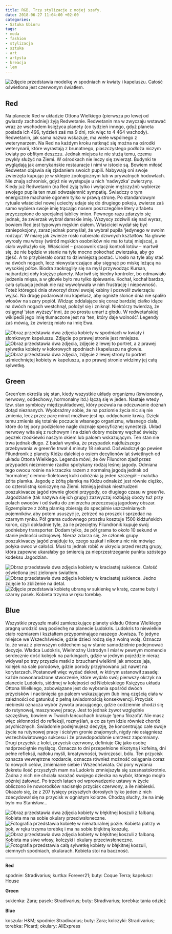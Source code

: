 ```yaml
---
title: RGB. Trzy stylizacje z mojej szafy.
date: 2018-06-27 11:04:00 +02:00
categories:
- Sztuka Ubioru
tags:
- moda
- fashion
- stylizacja
- sztuka
- art
- artysta
- kreacja
- lem
---
```


![Zdjęcie przedstawia modelkę w spodniach w kwiaty i kapeluszu. Całość oświetlona jest czerwonym światłem.](https://assets2.ello.co/uploads/asset/attachment/7859333/ello-optimized-1776af0a.jpg)

## Red

Na planecie Red w układzie Ottona Wielkiego (pierwsza po lewej od gwiazdy zachodniej) żyją Redwetanie. Redwetanin ma w zwyczaju wstawać wraz ze wschodem księżyca planety (co tydzień innego, gdyż planeta posiada ich 496, tydzień zaś ma 9 dni, rok więc to 4 464 wschody). Redwetanin, jak sama nazwa wskazuje, ma wiele wspólnego z weterynarzem. Na Red na każdym kroku natknąć się można na ośrodki weterynarii, które wyrastają z brunatnego, piaszczystego podłoża niczym kwiaty po obfitym deszczu. Jednak miejsca te nie służą temu, czemu zwykły służyć na Ziemi. W ośrodkach nie leczy się zwierząt. Budynki te wyglądają jak amerykańskie restauracje i nimi w istocie są. Bowiem miłość Redwetan objawia się zjadaniem swoich pupili. Nabywają oni swoje zwierzęta kupując je w sklepie zoologicznym lub w prywatnych hodowlach. Nie znają schronisk, gdyż nie występuje u nich ‘nadwyżka’ zwierzyny. Kiedy już Redwetanin (na Red żyją tylko i wyłącznie mężczyźni) wybierze swojego pupila ten musi odwzajemnić sympatię. Świadczy o tym energiczne machanie ogonem tylko w prawą stronę. Po standardowym rytuale właściciel nowej uciechy udaje się do drugiego pokoju, zwierze zaś samo wybiera swoje imię trącając nosem poszczególne litery alfabetu przyczepione do specjalnej tablicy imion.
Pewnego razu zdarzyło się jednak, że zwierzak wybrał damskie imię. Wszyscy zdziwili się nad wyraz, bowiem Red jest typowym męskim ciałem. Właściciel wydał się być zaniepokojony, zaraz jednak pomyślał, że wybrał pupila ‘jedynego w swoim rodzaju’. W miarę jak zwierze rosło nabierało dziwnych kształtów. Na głowie wyrosły mu włosy (wśród męskich osobników nie ma to tutaj miejsca), a ciało wydłużyło się. Właściciel – pracownik stacji kontroli lotów – martwił się, że nie będzie w stanie na tyle mocno pokochać zwierzaka, aby go zjeść. A to przybierało coraz to dziwniejszą postać. Urosło na tyle aby stać na dwóch nogach, lecz niewystarczająco aby sięgnąć po miskę leżącą na wysokiej półce. Biodra zaokrągliły się na myśl przywodząc Kursan, najbardziej obły księżyc planety. Martwił się biedny kontroler, bo odmawiało jedzenia mięsa, a w głowie było mu tylko śpiewanie. Kochał, kochał bardzo, cała sytuacja jednak nie raz wywoływała w nim frustrację i niepewność. Toteż któregoś dnia otworzył drzwi swojej kabiny i pozwolił zwierzęciu wyjść. Na drogę podarował mu kapelusz, aby ogniste słońce dnia nie spaliło włosów na szary popiół. Widząc oddalające się coraz bardziej ciałko idące na dwóch nogach westchnął, położył się i zniknął. Niektórzy twierdzą, że osiągnął ‘stan wyższy’ inni, że po prostu umarł z głodu. W redwetańskiej wikipedii jego imię tłumaczone jest na ‘ten, który daje wolność’. Legendy zaś mówią, że zwierzę miało na imię Ewa. 

![Obraz przedstawia dwa zdjęcia kobiety w spodniach w kwiaty i słomkowym kapeluszu. Zdjęcie po prawej stronie jest mniejsze.](https://assets1.ello.co/uploads/asset/attachment/7859335/ello-optimized-9802da89.jpg)
![Obraz przedstawia dwa zdjęcia, zdjęcie z lewej to portret, a z prawej sylwetka kobiety w kolorowych spodniach i kapeluszu na głowie.](https://assets2.ello.co/uploads/asset/attachment/7859336/ello-optimized-6b033db5.jpg)
![Obraz przedstawia dwa zdjęcia, zdjęcie z lewej strony to portret uśmiechniętej kobiety w kapeluszu, a po prawej stronie widzimy jej całą sylwetkę.](https://assets0.ello.co/uploads/asset/attachment/7859337/ello-optimized-f8971173.jpg)

## Green

Green’em określa się stan, kiedy wszystkie układy organizmu (krwionośny, nerwowy, oddechowy, hormonalny itd.) łączą się w jeden. Nastaje wtedy tzw. stan symbiozy międzyukładowej, który pozwala na odczuwanie doznań dotąd nieznanych. Wyobraźmy sobie, że na poziomie życia nic się nie zmienia, lecz przez parę minut możliwe jest np. oddychanie krwią. Dzięki temu zmienia się totalnie poczucie własnego organizmu, własnego ciała, które do tej pory podzielone nagle doznaje specyficznej synestezji. Układ nerwowy wita się z ruchowym i na dzień dobry możemy wąchać świeży pęczek rzodkiewki naszym okiem lub palcem wskazującym. Ten stan nie trwa jednak długo. Z badań wynika, że przypadek najdłuższego przebywania w green’ie trwał 4 minuty 18 sekund. Doświadczył go pewien Filundronik z planety Kidżu dalekiej o osiem decylionów lat świetlnych od układu Ottona Wielkiego. Legenda mówi, że ów Filundron zjadł przez przypadek niezmiernie rzadko spotykany rodzaj leśnej jagody. Odmiana tego owocu rośnie na krzaczku razem z normalną jagodą jednak od ‘normalnej’ ciemno-fioletowej kulki odróżnia ją jeden szczegół – malutka żółta plamka. Jagodę z żółtą plamką na Kidżu odnaleźć jest równie ciężko, co czterolistną koniczynę na Ziemi. Istnieją jednak niestrudzeni poszukiwacze jagód równie głodni przygody, co długiego czasu w green’ie. Jagodzianie (tak nazywa się ich grupy) zazwyczaj rozbijają obozy tuż przy polach owoców i od świtu do zmierzchu przeczesują jagodowy obszar. Egzemplarze z żółtą plamką zbierają do specjalnie uszczelnianych pojemników, aby potem ususzyć je, zetrzeć na proszek i sprzedać na czarnym rynku. Pół grama cudownego proszku kosztuje 1500 kidżuńskich koron, czyli dokładnie tyle, za ile przeciętny Filundronik kupuje swój podniebny transporter. Dodam tylko, że pół grama to około 10 sekund w stanie jedności ustrojowej. Nieraz zdarza się, że członek grupy poszukiwaczy jagód znajduje to, czego szukał i nikomu nic nie mówiąc połyka owoc w całości. Musi to jednak robić w ukryciu przed resztą grupy, która zapewne ukarałaby go śmiercią za nieprzestrzeganie punktu szóstego kodeksu Jagodzian.

![Obraz przedstawia dwa zdjęcia kobiety w kraciastej sukience. Całość oświetlona jest zielonym światłem.](https://assets1.ello.co/uploads/asset/attachment/7859340/ello-optimized-c90c0ebc.jpg)
![Obraz przedstawia dwa zdjęcia kobiety w kraciastej sukience. Jedno zdjęcie to zbliżenie na detal.](https://assets0.ello.co/uploads/asset/attachment/7859339/ello-optimized-b4b6f07f.jpg)
![Zdjęcie przedstawia kobietę ubraną w sukienkę w kratę, czarne buty i czarny pasek. Kobieta trzyma w ręku torebkę.](https://assets2.ello.co/uploads/asset/attachment/7884311/ello-optimized-988db2bd.jpg)

## Blue

Wszystkie przyszłe matki zamieszkujące planety układu Ottona Wielkiego pragną urodzić swą pociechę na planecie Ludokris. Ludokris to niewielkie ciało rozmiarem i kształtem przypominające naszego Jowisza. To jedyne miejsce we Wszechświecie, gdzie dzieci rodzą się z wolną wolą. Oznacza to, że wraz z pierwszym oddechem są w stanie samodzielnie podejmować decyzje. Władca Ludokris, Wielmożny Ustrodyn I miał w pewnym momencie serdecznie dość kolejek na parkingach, gdzie w jednym pojeździe nieraz widywał po trzy przyszłe matki z brzuchami wielkimi jak smocze jaja, kolejek na sale porodowe, gdzie porody przyjmowano już nawet na korytarzach. Postanowił więc wydać dekret, w którym ustanowił zasadę: każde nowonarodzone stworzenie, które wydało swój pierwszy okrzyk na planecie Ludokris, siódmej w kolejności od Niebieskiego Księżyca układu Ottona Wielkiego, zobowiązane jest do wybrania spośród dwóch przycisków i naciśnięcia go palcem wskazującym (lub inną częścią ciała w zależności od gatunku) z pełną świadomością konsekwencji. Przycisk niebieski oznacza wybór żywota pracującego, gdzie codziennie chodzi się do rutynowej, maszynowej pracy. Jest to jednak żywot względnie szczęśliwy, bowiem w Twoich łańcuchach brakuje ‘genu filozofa’. Nie masz więc skłonności do refleksji, rozmyślań, a co za tym idzie również chorób psychicznych. Świadomie podejmujesz decyzję, że koncentrując całe swoje życie na rutynowej pracy i ścisłym gronie znajomych, nigdy nie osiągniesz wszechświatowego sukcesu i że prawdopodobnie umrzesz zapomniany. Drugi przycisk z kolei, przycisk czerwony, definiuje Cię jako osobę nadprzeciętnie myślącą. Oznacza to dni przepełnione nikotyną i kofeiną, dni pełne refleksji, natłoku myśli, kreatywności, twórczości, bólu. Ten przycisk oznacza wewnętrzne rozdarcie, oznacza również możność osiągania coraz to nowych celów, zmienianie siebie i Wszechświata. Od pory wydania dekretu ilość przyszłych mam na Ludokris zmniejszyła się szesnastokrotnie. Żadna z nich nie chciała narażać swojego dziecka na wybór, którego mogło później żałować. Po trzech latach od wprowadzenie ustawy w życie obliczono ile noworodków nacisnęło przycisk czerwony, a ile niebieski. Okazało się, że z 207 tysięcy przyszłych dorosłych tylko jeden z nich zdecydował się na przycisk w ognistym kolorze. Chodzą słuchy, że na imię było mu Stanisław...

![Obraz przedstawia dwa zdjęcia kobiety w błękitnej koszuli z falbaną. Kobieta ma na sobie okulary przeciwsłoneczne.](https://assets2.ello.co/uploads/asset/attachment/7884502/ello-optimized-d88899fb.jpg)
![Fotografia przedstawia kobietę w nienaturalnej pozie. Kobieta patrzy w bok, w ręku trzyma torebkę i ma na sobie błękitną koszulę.](https://assets1.ello.co/uploads/asset/attachment/7884506/ello-optimized-2bde7e7c.jpg)
![Obraz przedstawia dwa zdjęcia kobiety w błękitnej koszuli z falbaną. Kobieta ma siwe włosy, kolczyki i okulary przeciwsłoneczne.](https://assets2.ello.co/uploads/asset/attachment/7884302/ello-optimized-2815afbb.jpg)
![Fotografia przedstawia całą sylwetkę kobiety w błękitnej koszuli, ciemnych spodniach, okularach. Kobieta stoi na baczność.](https://assets1.ello.co/uploads/asset/attachment/7884307/ello-optimized-a24f26d2.jpg)


--------------------

**Red**

spodnie: Stradivarius; kurtka: Forever21; buty: Coque Terra; kapelusz: House

**Green**

sukienka: Zara; pasek: Stradivarius; buty: Stradivarius; torebka: tania odzież

**Blue**

koszula: H&M; spodnie: Stradivarius; buty: Zara; kolczyki: Stradivarius; torebka: Picard; okulary: AliExpress